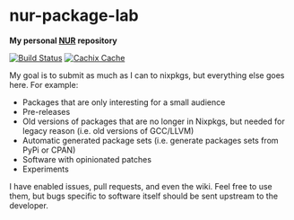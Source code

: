 # nur-package-lab

**My personal [NUR](https://github.com/nix-community/NUR) repository**

[![Build Status](https://travis-ci.com/JoshuaFern/nur-package-lab.svg?branch=master)](https://travis-ci.com/JoshuaFern/nur-package-lab)
[![Cachix Cache](https://img.shields.io/badge/cachix-joshuafern-blue.svg)](https://joshuafern.cachix.org)

My goal is to submit as much as I can to nixpkgs, but everything else goes here. For example:

* Packages that are only interesting for a small audience
* Pre-releases
* Old versions of packages that are no longer in Nixpkgs, but needed for legacy reason (i.e. old versions of GCC/LLVM)
* Automatic generated package sets (i.e. generate packages sets from PyPi or CPAN)
* Software with opinionated patches
* Experiments

I have enabled issues, pull requests, and even the wiki. Feel free to use them, but bugs specific to software itself should be sent upstream to the developer.
